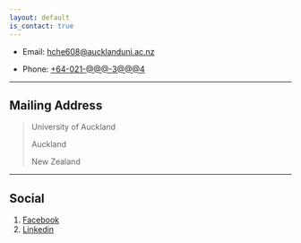 ```yaml
---
layout: default
is_contact: true
---
```


* Email: [hche608@aucklanduni.ac.nz](mailto:hche608@aucklanduni.ac.nz)

* Phone: [+64-021-@@@-3@@@4](tel:+64-21-***-3***4)

---

## Mailing Address

> University of Auckland
>
> Auckland
>
> New Zealand

---

## Social

1. [Facebook](https://www.facebook.com/Hao.Ch86)
2. [Linkedin](https://www.linkedin.com/in/hche608)
